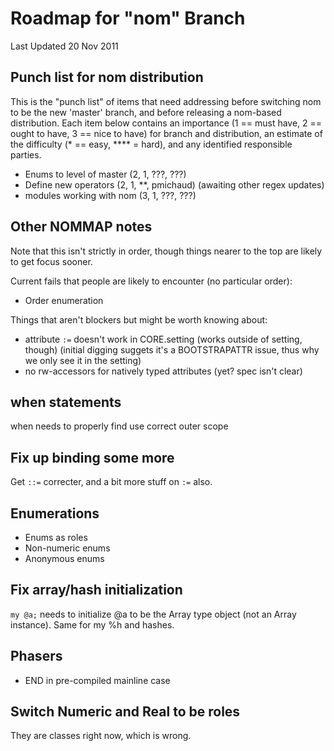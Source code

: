 # Roadmap for "nom" Branch

Last Updated 20 Nov 2011

## Punch list for nom distribution

This is the "punch list" of items that need addressing before
switching nom to be the new 'master' branch, and before releasing
a nom-based distribution.  Each item below contains an importance
(1 == must have, 2 == ought to have, 3 == nice to have) for
branch and distribution, an estimate of the difficulty 
(\* == easy, \*\*\*\* = hard), and any identified 
responsible parties.

* Enums to level of master (2, 1, ???, ???)
* Define new operators (2, 1, \*\*, pmichaud) (awaiting other regex updates)
* modules working with nom (3, 1, ???, ???)

## Other NOMMAP notes

Note that this isn't strictly in order, though things nearer to the top
are likely to get focus sooner.

Current fails that people are likely to encounter (no particular order):
* Order enumeration

Things that aren't blockers but might be worth knowing about:
* attribute `:=` doesn't work in CORE.setting (works outside of setting, though)
  (initial digging suggets it's a BOOTSTRAPATTR issue, thus why we only see it
  in the setting)
* no rw-accessors for natively typed attributes (yet? spec isn't clear)

## when statements
when needs to properly find use correct outer scope

## Fix up binding some more
Get `::=` correcter, and a bit more stuff on `:=` also.

## Enumerations
* Enums as roles
* Non-numeric enums
* Anonymous enums

## Fix array/hash initialization
`my @a;` needs to initialize @a to be the Array type object (not an Array instance).
Same for my %h and hashes.

## Phasers
* END in pre-compiled mainline case

## Switch Numeric and Real to be roles
They are classes right now, which is wrong.
